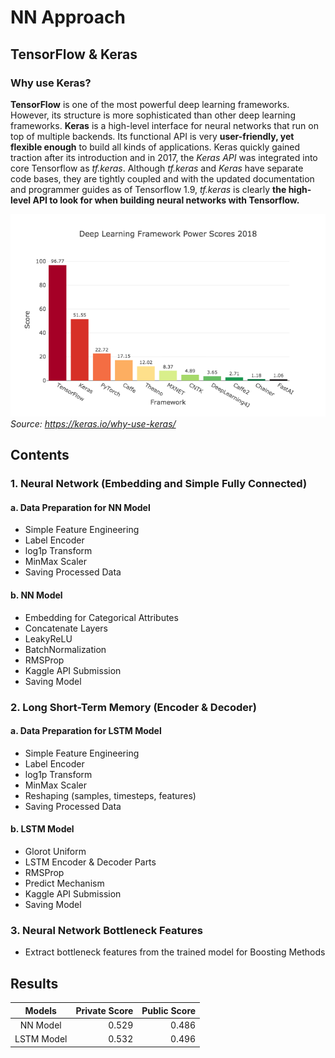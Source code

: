 # NN Approach

## TensorFlow & Keras

### Why use Keras?

**TensorFlow** is one of the most powerful deep learning frameworks. However, its structure is more sophisticated than other deep learning frameworks. **Keras** is a high-level interface for neural networks that run on top of multiple backends. Its functional API is very **user-friendly, yet flexible enough** to build all kinds of applications. Keras quickly gained traction after its introduction and in 2017, the *Keras API* was integrated into core Tensorflow as *tf.keras*. Although *tf.keras* and *Keras* have separate code bases, they are tightly coupled and with the updated documentation and programmer guides as of Tensorflow 1.9, *tf.keras* is clearly **the high-level API to look for when building neural networks with Tensorflow.**

![](appendix/keras.png)
*Source: https://keras.io/why-use-keras/*

## Contents
### 1. Neural Network (Embedding and Simple Fully Connected)
#### a. Data Preparation for NN Model
- Simple Feature Engineering
- Label Encoder
- log1p Transform
- MinMax Scaler
- Saving Processed Data

#### b. NN Model
- Embedding for Categorical Attributes
- Concatenate Layers
- LeakyReLU
- BatchNormalization
- RMSProp
- Kaggle API Submission
- Saving Model

### 2. Long Short-Term Memory (Encoder & Decoder)
#### a. Data Preparation for LSTM Model
- Simple Feature Engineering
- Label Encoder
- log1p Transform
- MinMax Scaler
- Reshaping (samples, timesteps, features)
- Saving Processed Data

#### b. LSTM Model
- Glorot Uniform
- LSTM Encoder & Decoder Parts
- RMSProp
- Predict Mechanism 
- Kaggle API Submission
- Saving Model

### 3. Neural Network Bottleneck Features
- Extract bottleneck features from the trained model for Boosting Methods

## Results

|     Models     | Private Score |  Public Score |
|:--------------:| -------------:| -------------:|
|    NN Model    |     0.529     |     0.486     |
|   LSTM Model   |     0.532     |     0.496     |
  